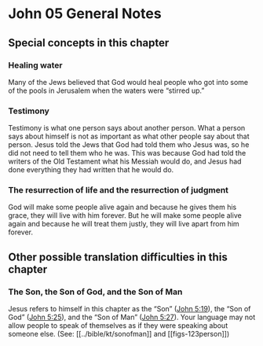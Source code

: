 # John 05 General Notes
## Special concepts in this chapter

### Healing water

Many of the Jews believed that God would heal people who got into some of the pools in Jerusalem when the waters were “stirred up.”

### Testimony

Testimony is what one person says about another person. What a person says about himself is not as important as what other people say about that person. Jesus told the Jews that God had told them who Jesus was, so he did not need to tell them who he was. This was because God had told the writers of the Old Testament what his Messiah would do, and Jesus had done everything they had written that he would do.

### The resurrection of life and the resurrection of judgment

God will make some people alive again and because he gives them his grace, they will live with him forever. But he will make some people alive again and because he will treat them justly, they will live apart from him forever.

## Other possible translation difficulties in this chapter

### The Son, the Son of God, and the Son of Man

Jesus refers to himself in this chapter as the “Son” ([John 5:19](../../jhn/05/19.md)), the “Son of God” ([John 5:25](../../jhn/05/25.md)), and the “Son of Man” ([John 5:27](../../jhn/05/27.md)). Your language may not allow people to speak of themselves as if they were speaking about someone else. (See: [[../bible/kt/sonofman]] and [[figs-123person]])